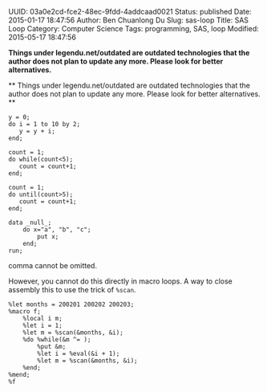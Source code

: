 UUID: 03a0e2cd-fce2-48ec-9fdd-4addcaad0021
Status: published
Date: 2015-01-17 18:47:56
Author: Ben Chuanlong Du
Slug: sas-loop
Title: SAS Loop
Category: Computer Science
Tags: programming, SAS, loop
Modified: 2015-05-17 18:47:56

**Things under legendu.net/outdated are outdated technologies that the author does not plan to update any more. Please look for better alternatives.**

**
Things under legendu.net/outdated are outdated technologies 
that the author does not plan to update any more. 
Please look for better alternatives.
**

```SAS
y = 0;
do i = 1 to 10 by 2;
   y = y + i;
end;

count = 1;
do while(count<5);
   count = count+1;
end;

count = 1;
do until(count>5);
   count = count+1;
end;
```

```SAS
data _null_;
    do x="a", "b", "c";
        put x;
    end;
run;
```

comma cannot be omitted.


However, 
you cannot do this directly in macro loops.
A way to close assembly this to use the trick of `%scan`.

```SAS
%let months = 200201 200202 200203;
%macro f;
	%local i m;
	%let i = 1;
	%let m = %scan(&months, &i);
	%do %while(&m ^= );
		%put &m;
		%let i = %eval(&i + 1);
		%let m = %scan(&months, &i);
	%end;
%mend;
%f
```
